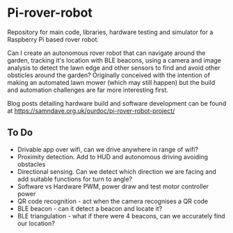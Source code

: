 # Pi-rover-robot

Repository for main code, libraries, hardware testing and simulator for a Raspberry Pi based rover robot.

Can I create an autonomous rover robot that can navigate around the garden, tracking it's location with BLE beacons, using a camera and image analysis to detect the lawn edge and other sensors to find and avoid other obsticles around the garden? Originally conceived with the intention of making an automated lawn mower (which may still happen) but the build and automation challenges are far more interesting first.

Blog posts detailing hardware build and software development can be found at https://samndave.org.uk/ourdoc/pi-rover-robot-project/


To Do
-----

- Drivable app over wifi, can we drive anywhere in range of wifi?
- Proximity detection. Add to HUD and autonomous driving avoiding obstacles
- Directional sensing. Can we detect which direction we are facing and add suitable functions for turn to angle?
- Software vs Hardware PWM, power draw and test motor controller power
- QR code recognition - act when the camera recognises a QR code
- BLE beacon - can it detect a beacon and locate it?
- BLE triangulation - what if there were 4 beacons, can we accurately find our location?
